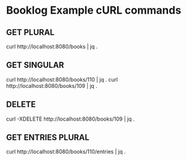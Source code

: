 # Booklog Example cURL commands

## GET PLURAL
curl http://localhost:8080/books | jq .
## GET SINGULAR
curl http://localhost:8080/books/110 | jq .
curl http://localhost:8080/books/109 | jq .
## DELETE
curl -XDELETE http://localhost:8080/books/109 | jq .
## GET ENTRIES PLURAL
curl http://localhost:8080/books/110/entries | jq .

